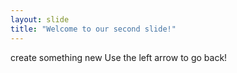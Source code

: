 ```yaml
---
layout: slide
title: "Welcome to our second slide!"
---
```

create something new
Use the left arrow to go back!
